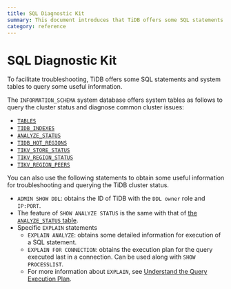 ```yaml
---
title: SQL Diagnostic Kit
summary: This document introduces that TiDB offers some SQL statements and system tables to query some useful information to facilitate troubleshooting.
category: reference
---
```


# SQL Diagnostic Kit

To facilitate troubleshooting, TiDB offers some SQL statements and system tables to query some useful information.

The `INFORMATION_SCHEMA` system database offers system tables as follows to query the cluster status and diagnose common cluster issues:

- [`TABLES`](/reference/system-databases/information-schema.md#tables-table)
- [`TIDB_INDEXES`](/reference/system-databases/information-schema.md#tidb-indexes-table)
- [`ANALYZE_STATUS`](/reference/system-databases/information-schema.md#analyze-status-table)
- [`TIDB_HOT_REGIONS`](/reference/system-databases/information-schema.md#tidb-hot-regions-table)
- [`TIKV_STORE_STATUS`](/reference/system-databases/information-schema.md#tikv-store-status-table)
- [`TIKV_REGION_STATUS`](/reference/system-databases/information-schema.md#tikv-region-status-table)
- [`TIKV_REGION_PEERS`](/reference/system-databases/information-schema.md#tikv-region-peers-table)

You can also use the following statements to obtain some useful information for troubleshooting and querying the TiDB cluster status.

- `ADMIN SHOW DDL`: obtains the ID of TiDB with the `DDL owner` role and `IP:PORT`.
- The feature of `SHOW ANALYZE STATUS` is the same with that of [the `ANALYZE_STATUS` table](/reference/system-databases/information-schema.md#analyze-status-table).
- Specific `EXPLAIN` statements
	- `EXPLAIN ANALYZE`: obtains some detailed information for execution of a SQL statement.
	- `EXPLAIN FOR CONNECTION`: obtains the execution plan for the query executed last in a connection. Can be used along with `SHOW PROCESSLIST`.
	- For more information about `EXPLAIN`, see [Understand the Query Execution Plan](/reference/performance/understanding-the-query-execution-plan.md).
